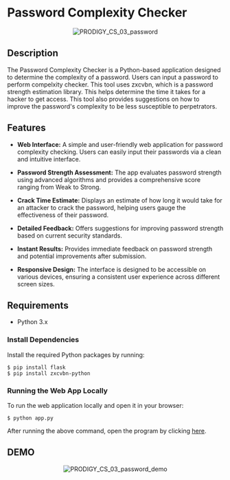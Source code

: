 # Password Complexity Checker
<p align="center">
  <img src="https://github.com/user-attachments/assets/ddf8ad93-5525-4c55-a395-7cca07dfda9f" alt="PRODIGY_CS_03_password" />
</p>

## Description
The Password Complexity Checker is a Python-based application designed to determine the complexity of a password. Users can input a password to perform compelxity checker. This tool uses zxcvbn, which is a password strength estimation library. This helps determine the time it takes for a hacker to get access. This tool also provides suggestions on how to improve the password's complexity to be less susceptible to perpetrators.

## Features

- **Web Interface:** A simple and user-friendly web application for password complexity checking. Users can easily input their passwords via a clean and intuitive interface.

- **Password Strength Assessment:** The app evaluates password strength using advanced algorithms and provides a comprehensive score ranging from Weak to Strong.

- **Crack Time Estimate:** Displays an estimate of how long it would take for an attacker to crack the password, helping users gauge the effectiveness of their password.

- **Detailed Feedback:** Offers suggestions for improving password strength based on current security standards.

- **Instant Results:** Provides immediate feedback on password strength and potential improvements after submission.

- **Responsive Design:** The interface is designed to be accessible on various devices, ensuring a consistent user experience across different screen sizes.


## Requirements
- Python 3.x

### Install Dependencies
Install the required Python packages by running:
```
$ pip install flask
$ pip install zxcvbn-python
```

### Running the Web App Locally
To run the web application locally and open it in your browser:
```
$ python app.py
```


After running the above command, open the program by clicking [here](http://127.0.0.1:9090/).

## DEMO
<p align="center">
  <img src="https://github.com/user-attachments/assets/73142c8b-1538-4fc0-892f-ee357014d76c" alt="PRODIGY_CS_03_password_demo" />
</p>
